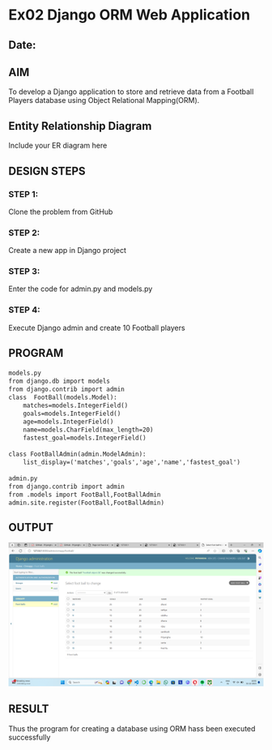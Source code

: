 # Ex02 Django ORM Web Application
## Date: 

## AIM
To develop a Django application to store and retrieve data from a Football Players database using Object Relational Mapping(ORM).

## Entity Relationship Diagram

Include your ER diagram here

## DESIGN STEPS

### STEP 1:
Clone the problem from GitHub

### STEP 2:
Create a new app in Django project

### STEP 3:
Enter the code for admin.py and models.py

### STEP 4:
Execute Django admin and create 10 Football players

## PROGRAM

```
models.py
from django.db import models
from django.contrib import admin
class  FootBall(models.Model):
    matches=models.IntegerField()
    goals=models.IntegerField()
    age=models.IntegerField()
    name=models.CharField(max_length=20)
    fastest_goal=models.IntegerField()

class FootBallAdmin(admin.ModelAdmin):
    list_display=('matches','goals','age','name','fastest_goal')

admin.py
from django.contrib import admin
from .models import FootBall,FootBallAdmin
admin.site.register(FootBall,FootBallAdmin)

```

## OUTPUT

![Alt text](<Screenshot (133).png>)


## RESULT
Thus the program for creating a database using ORM hass been executed successfully
